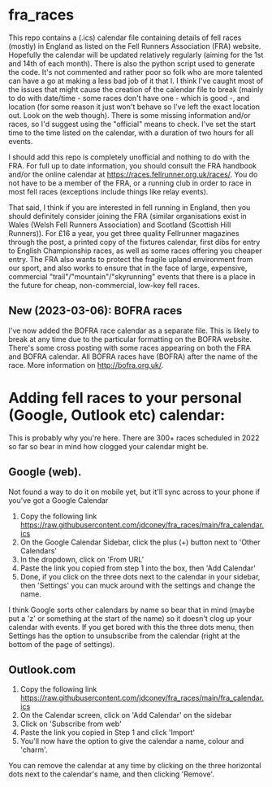 # fra_races

This repo contains a (.ics) calendar file containing details of fell races (mostly) in England as listed on the Fell Runners Association (FRA) website. Hopefully the calendar will be updated relatively regularly (aiming for the 1st and 14th of each month). There is also the python script used to generate the code. It's not commented and rather poor so folk who are more talented can have a go at making a less bad job of it that I. I think I've caught most of the issues that might cause the creation of the calendar file to break (mainly to do with date/time - some races don't have one - which is good -, and location (for some reason it just won't behave so I've left the exact location out. Look on the web though). There is some missing information and/or races, so I'd suggest using the "official" means to check. I've set the start time to the time listed on the calendar, with a duration of two hours for all events.

I should add this repo is completely unofficial and nothing to do with the FRA. For full up to date information, you should consult the FRA handbook and/or the online calendar at https://races.fellrunner.org.uk/races/. You do not have to be a member of the FRA, or a running club in order to race in most fell races (exceptions include things like relay events).

That said, I think if you are interested in fell running in England, then you should definitely consider joining the FRA (similar organisations exist in Wales (Welsh Fell Runners Association) and Scotland (Scottish Hill Runners)). For £16 a year, you get three quality Fellrunner magazines through the post, a printed copy of the fixtures calendar, first dibs for entry to English Championship races, as well as some races offering you cheaper entry. The FRA also wants to protect the fragile upland environment from our sport, and also works to ensure that in the face of large, expensive, commercial "trail"/"mountain"/"skyrunning" events that there is a place in the future for cheap, non-commercial, low-key fell races.

## New (2023-03-06): BOFRA races

I've now added the BOFRA race calendar as a separate file. This is likely to break at any time due to the particular formatting on the BOFRA website. There's some cross posting with some races appearing on both the FRA and BOFRA calendar. All BOFRA races have (BOFRA) after the name of the race. More information on http://bofra.org.uk/. 

# Adding fell races to your personal (Google, Outlook etc) calendar:

This is probably why you're here. There are 300+ races scheduled in 2022 so far so bear in mind how clogged your calendar might be.

## Google (web).
Not found a way to do it on mobile yet, but it'll sync across to your phone if you've got a Google Calendar

1. Copy the following link https://raw.githubusercontent.com/jdconey/fra_races/main/fra_calendar.ics
2. On the Google Calendar Sidebar, click the plus (+) button next to 'Other Calendars'
3. In the dropdown, click on 'From URL'
4. Paste the link you copied from step 1 into the box, then 'Add Calendar'
5. Done, if you click on the three dots next to the calendar in your sidebar, then 'Settings' you can muck around with the settings and change the name.

I think Google sorts other calendars by name so bear that in mind (maybe put a 'z' or something at the start of the name) so it doesn't clog up your calendar with events.
If you get bored with this the three dots menu, then Settings has the option to unsubscribe from the calendar (right at the bottom of the page of settings).

## Outlook.com
1. Copy the following link https://raw.githubusercontent.com/jdconey/fra_races/main/fra_calendar.ics
2. On the Calendar screen, click on 'Add Calendar' on the sidebar
3. Click on 'Subscribe from web'
4. Paste the link you copied in Step 1 and click 'Import'
5. You'll now have the option to give the calendar a name, colour and 'charm'.

You can remove the calendar at any time by clicking on the three horizontal dots next to the calendar's name, and then clicking 'Remove'.
